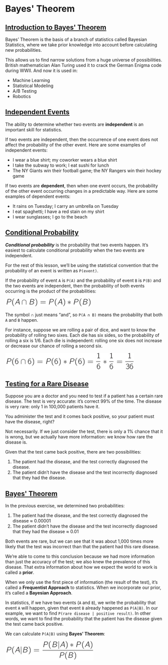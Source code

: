 # Bayes' Theorem

## [Introduction to Bayes' Theorem](https://www.codecademy.com/paths/machine-learning/tracks/advanced-supervised-learning-skill-path/modules/naive-bayes-classifier-skill-path/lessons/bayes-theorem/exercises/intro)

Bayes’ Theorem is the basis of a branch of statistics called Bayesian Statistics, where we take prior knowledge into account before calculating new probabilities.

This allows us to find narrow solutions from a huge universe of possibilities.
British mathematician Alan Turing used it to crack the German Enigma code during WWII.
And now it is used in:
* Machine Learning
* Statistical Modeling
* A/B Testing
* Robotics

## [Independent Events](https://www.codecademy.com/paths/machine-learning/tracks/advanced-supervised-learning-skill-path/modules/naive-bayes-classifier-skill-path/lessons/bayes-theorem/exercises/independence)

The ability to determine whether two events are **independent** is an important skill for statistics.

If two events are independent, then the occurrence of one event does not affect the probability of the other event.
Here are some examples of independent events:
* I wear a blue shirt; my coworker wears a blue shirt
* I take the subway to work; I eat sushi for lunch
* The NY Giants win their football game; the NY Rangers win their hockey game

If two events are **dependent**, then when one event occurs, the probability of the other event occurring changes in a predictable way.
Here are some examples of dependent events:
* It rains on Tuesday; I carry an umbrella on Tuesday
* I eat spaghetti; I have a red stain on my shirt
* I wear sunglasses; I go to the beach

## [Conditional Probability](https://www.codecademy.com/paths/machine-learning/tracks/advanced-supervised-learning-skill-path/modules/naive-bayes-classifier-skill-path/lessons/bayes-theorem/exercises/conditional-probability)

***Conditional probability*** is the probability that two events happen. 
It’s easiest to calculate conditional probability when the two events are independent.

For the rest of this lesson, we’ll be using the statistical convention that the probability of an event is written as `P(event)`.

If the probability of event `A` is `P(A)` and the probability of event `B` is `P(B)` and the two events are independent, then the probability of both events occurring is the product of the probabilities:

![probability of independent event A - B](images/independent_probability_A_B.jpg)

The symbol ∩ just means “and”, so `P(A ∩ B)` means the probability that both `A` and `B` happen.

For instance, suppose we are rolling a pair of dice, and want to know the probability of rolling two sixes.
Each die has six sides, so the probability of rolling a six is 1/6.
Each die is independent: rolling one six does not increase or decrease our chance of rolling a second six. 

![probability of pair of dice](images/probability_pair_of_dice.jpg)

## [Testing for a Rare Disease](https://www.codecademy.com/paths/machine-learning/tracks/advanced-supervised-learning-skill-path/modules/naive-bayes-classifier-skill-path/lessons/bayes-theorem/exercises/bayes-theorem-i)

Suppose you are a doctor and you need to test if a patient has a certain rare disease.
The test is very accurate: it’s correct 99% of the time. The disease is very rare: only 1 in 100,000 patients have it.

You administer the test and it comes back positive, so your patient must have the disease, right?

Not necessarily. 
If we just consider the test, there is only a 1% chance that it is wrong, but we actually have more information: we know how rare the disease is.

Given that the test came back positive, there are two possibilities:
1. The patient had the disease, and the test correctly diagnosed the disease.
2. The patient didn’t have the disease and the test incorrectly diagnosed that they had the disease.

## [Bayes' Theorem](https://www.codecademy.com/paths/machine-learning/tracks/advanced-supervised-learning-skill-path/modules/naive-bayes-classifier-skill-path/lessons/bayes-theorem/exercises/bayes-theorem-ii)

In the previous exercise, we determined two probabilities:
1. The patient had the disease, and the test correctly diagnosed the disease ≈ 0.00001
2. The patient didn’t have the disease and the test incorrectly diagnosed that they had the disease ≈ 0.01

Both events are rare, but we can see that it was about 1,000 times more likely that the test was incorrect than that the patient had this rare disease.

We’re able to come to this conclusion because we had more information than just the accuracy of the test; we also knew the prevalence of this disease. 
That extra information about how we expect the world to work is called a **prior**.

When we only use the first piece of information (the result of the test), it’s called a **Frequentist Approach** to statistics. 
When we incorporate our prior, it’s called a **Bayesian Approach**.

In statistics, if we have two events (`A` and `B`), we write the probability that event `A` will happen, given that event `B` already happened as `P(A|B)`. 
In our example, we want to find `P(rare disease | positive result)`. 
In other words, we want to find the probability that the patient has the disease given the test came back positive.

We can calculate `P(A|B)` using **Bayes’ Theorem**:

![event A will happen, event B already happend](images/a_will_happen_b_happend.jpg)




